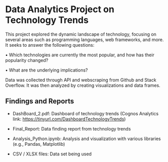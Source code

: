 # Data Analytics Project on Technology Trends
This project explored the dynamic landscape of technology, focusing on several areas such as programming languages, web frameworks, and more. It seeks to answer the following questions:

• Which technologies are currently the most popular, and how has their popularity changed?

• What are the underlying implications?

Data was collected through API and webscraping from Github and Stack Overflow. It was then analyzed by creating visualizations and data frames.

## Findings and Reports
- DashBoard_2.pdf: Dashboard of technology trends (Cognos Analytics link: https://tinyurl.com/DashboardTechnologyTrends)

- Final_Report: Data finding report from technology trends

- Analysis_Python.ipynb: Analysis and visualization with various libraries (e.g., Pandas, Matplotlib)

- CSV / XLSX files: Data set being used
